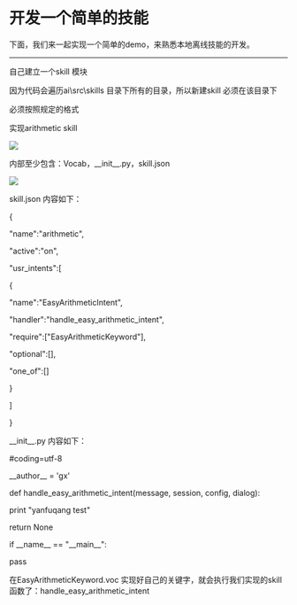 # 开发一个简单的技能

下面，我们来一起实现一个简单的demo，来熟悉本地离线技能的开发。

---

自己建立一个skill 模块

因为代码会遍历ai\src\skills 目录下所有的目录，所以新建skill 必须在该目录下

必须按照规定的格式

实现arithmetic skill

![](/assets/skill%E5%BC%80%E5%8F%91%E7%AE%80%E5%8D%95%E5%85%A5%E6%89%8B.bmp)

内部至少包含：Vocab，\_\_init\_\_.py，skill.json

![](/assets/skill%E5%BC%80%E5%8F%91%E7%AE%80%E5%8D%95%E5%85%A5%E6%89%8B2.bmp)

skill.json 内容如下：

{

"name":"arithmetic",

"active":"on",

"usr\_intents":\[

{

"name":"EasyArithmeticIntent",

"handler":"handle\_easy\_arithmetic\_intent",

"require":\["EasyArithmeticKeyword"\],

"optional":\[\],

"one\_of":\[\]

}

\]

}

\_\_init\_\_.py 内容如下：

\#coding=utf-8

\_\_author\_\_ = 'gx'

def handle\_easy\_arithmetic\_intent\(message, session, config, dialog\):

print "yanfuqang test"

return None

if \_\_name\_\_ == "\_\_main\_\_":

pass

在EasyArithmeticKeyword.voc 实现好自己的关键字，就会执行我们实现的skill 函数了：handle\_easy\_arithmetic\_intent

